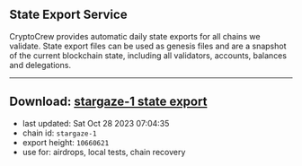 ## State Export Service
CryptoCrew provides automatic daily state exports for all chains we validate. State export files can be used as genesis files and are a snapshot of the current blockchain state, including all validators, accounts, balances and delegations.

---
**Download: [stargaze-1 state export](https://dl.ccvalidators.com/SERVICE/stargaze/stargaze-1_export_10660621.json)**
---

- last updated: Sat Oct 28 2023 07:04:35
- chain id: `stargaze-1`
- export height: `10660621`
- use for: airdrops, local tests, chain recovery
